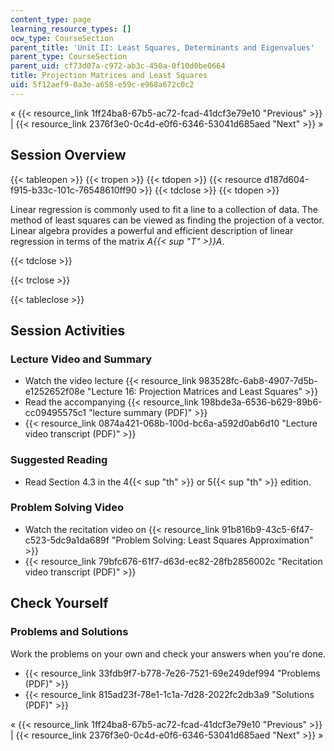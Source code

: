 ```yaml
---
content_type: page
learning_resource_types: []
ocw_type: CourseSection
parent_title: 'Unit II: Least Squares, Determinants and Eigenvalues'
parent_type: CourseSection
parent_uid: cf73d07a-c972-ab3c-450a-0f10d0be0664
title: Projection Matrices and Least Squares
uid: 5f12aef9-0a3e-a658-e59c-e968a672c0c2
---
```


« {{< resource_link 1ff24ba8-67b5-ac72-fcad-41dcf3e79e10 "Previous" >}} | {{< resource_link 2376f3e0-0c4d-e0f6-6346-53041d685aed "Next" >}} »

Session Overview
----------------

{{< tableopen >}}
{{< tropen >}}
{{< tdopen >}}
{{< resource d187d604-f915-b33c-101c-76548610ff90 >}}
{{< tdclose >}}
{{< tdopen >}}


Linear regression is commonly used to fit a line to a collection of data. The method of least squares can be viewed as finding the projection of a vector. Linear algebra provides a powerful and efficient description of linear regression in terms of the matrix _A{{< sup "T" >}}A_.


{{< tdclose >}}

{{< trclose >}}

{{< tableclose >}}

Session Activities
------------------

### Lecture Video and Summary

*   Watch the video lecture {{< resource_link 983528fc-6ab8-4907-7d5b-e1252652f08e "Lecture 16: Projection Matrices and Least Squares" >}}
*   Read the accompanying {{< resource_link 198bde3a-6536-b629-89b6-cc09495575c1 "lecture summary (PDF)" >}}
*   {{< resource_link 0874a421-068b-100d-bc6a-a592d0ab6d10 "Lecture video transcript (PDF)" >}}

### Suggested Reading

*   Read Section 4.3 in the 4{{< sup "th" >}} or 5{{< sup "th" >}} edition.

### Problem Solving Video

*   Watch the recitation video on {{< resource_link 91b816b9-43c5-6f47-c523-5dc9a1da689f "Problem Solving: Least Squares Approximation" >}}
*   {{< resource_link 79bfc676-61f7-d63d-ec82-28fb2856002c "Recitation video transcript (PDF)" >}}

Check Yourself
--------------

### Problems and Solutions

Work the problems on your own and check your answers when you're done.

*   {{< resource_link 33fdb9f7-b778-7e26-7521-69e249def994 "Problems (PDF)" >}}
*   {{< resource_link 815ad23f-78e1-1c1a-7d28-2022fc2db3a9 "Solutions (PDF)" >}}

« {{< resource_link 1ff24ba8-67b5-ac72-fcad-41dcf3e79e10 "Previous" >}} | {{< resource_link 2376f3e0-0c4d-e0f6-6346-53041d685aed "Next" >}} »